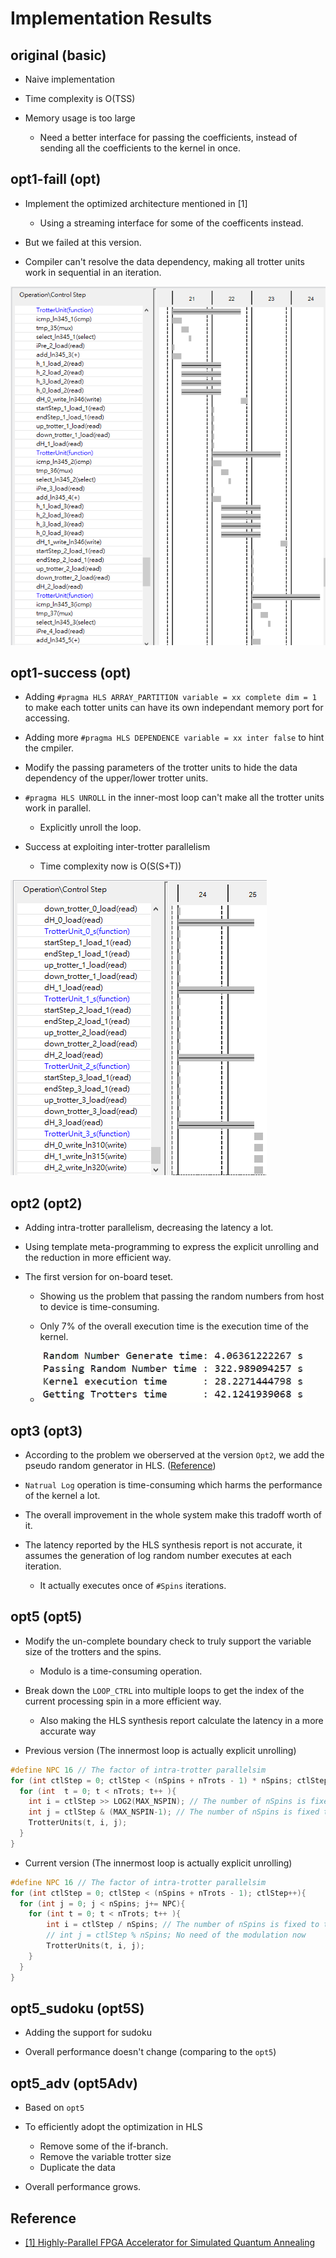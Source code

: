 # Implementation Results

## original (basic)

* Naive implementation

* Time complexity is O(TSS)

* Memory usage is too large
  * Need a better interface for passing the coefficients, instead of sending all the coefficients to the kernel in once.

## opt1-faill (opt)

* Implement the optimized architecture mentioned in [1]
  * Using a streaming interface for some of the coefficents instead.

* But we failed at this version.

* Compiler can't resolve the data dependency, making all trotter units work in sequential in an iteration.

![opt1-failed](https://raw.githubusercontent.com/allen880117/Simulated-Quantum-Annealing/main/impl_result/image/opt1-failed-inter.png)

## opt1-success (opt)

* Adding `#pragma HLS ARRAY_PARTITION variable = xx complete dim = 1` to make each totter units can have its own independant memory port for accessing.

* Adding more `#pragma HLS DEPENDENCE variable = xx inter false` to hint the cmpiler.

* Modify the passing parameters of the trotter units to hide the data dependency of the upper/lower trotter units.

* `#pragma HLS UNROLL` in the inner-most loop can't make all the trotter units work in parallel.
  * Explicitly unroll the loop.

* Success at exploiting inter-trotter parallelism
  * Time complexity now is O(S(S+T))

![opt1-success](https://raw.githubusercontent.com/allen880117/Simulated-Quantum-Annealing/main/impl_result/image/opt1-success-inter.png)

## opt2 (opt2)

* Adding intra-trotter parallelism, decreasing the latency a lot.

* Using template meta-programming to express the explicit unrolling and the reduction in more efficient way.

* The first version for on-board teset.
  * Showing us the problem that passing the random numbers from host to device is time-consuming.
  * Only 7% of the overall execution time is the execution time of the kernel.

  * ![rng](https://raw.githubusercontent.com/allen880117/Simulated-Quantum-Annealing/main/impl_result/image/rng_time.png)

## opt3 (opt3)

* According to the problem we oberserved at the version `Opt2`, we add the pseudo random generator in HLS. ([Reference](https://people.sc.fsu.edu/~jburkardt/cpp_src/uniform/uniform.html))

* `Natrual Log` operation is time-consuming which harms the performance of the kernel a lot.

* The overall improvement in the whole system make this tradoff worth of it.

* The latency reported by the HLS synthesis report is not accurate, it assumes the generation of log random number executes at each iteration.
  * It actually executes once of `#Spins` iterations.

## opt5 (opt5)

* Modify the un-complete boundary check to truly support the variable size of the trotters and the spins.
  * Modulo is a time-consuming operation.

* Break down the `LOOP_CTRL` into multiple loops to get the index of the current processing spin in a more efficient way.
  * Also making the HLS synthesis report calculate the latency in a more accurate way

* Previous version (The innermost loop is actually explicit unrolling)

```C++
#define NPC 16 // The factor of intra-trotter parallelsim
for (int ctlStep = 0; ctlStep < (nSpins + nTrots - 1) * nSpins; ctlStep+= NPC ){
  for (int  t = 0; t < nTrots; t++ ){
    int i = ctlStep >> LOG2(MAX_NSPIN); // The number of nSpins is fixed to the MAX_NSPIN
    int j = ctlStep & (MAX_NSPIN-1); // The number of nSpins is fixed to the MAX_NSPIN
    TrotterUnits(t, i, j);
  }
}

```

* Current version (The innermost loop is actually explicit unrolling)

```C++
#define NPC 16 // The factor of intra-trotter parallelsim
for (int ctlStep = 0; ctlStep < (nSpins + nTrots - 1); ctlStep++){
  for (int j = 0; j < nSpins; j+= NPC){
    for (int t = 0; t < nTrots; t++ ){
        int i = ctlStep / nSpins; // The number of nSpins is fixed to the MAX_NSPIN
        // int j = ctlStep % nSpins; No need of the modulation now
        TrotterUnits(t, i, j);
    }
  }
}
```

## opt5_sudoku (opt5S)

* Adding the support for sudoku

* Overall performance doesn't change (comparing to the `opt5`)

## opt5_adv (opt5Adv)

* Based on `opt5`

* To efficiently adopt the optimization in HLS
  * Remove some of the if-branch.
  * Remove the variable trotter size
  * Duplicate the data

* Overall performance grows.

## Reference

* [[1] Highly-Parallel FPGA Accelerator for Simulated Quantum Annealing](https://ieeexplore.ieee.org/document/8918417)
